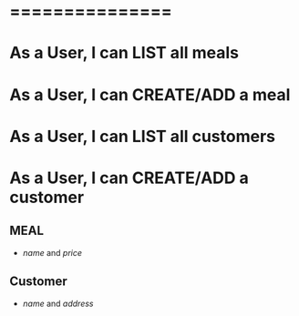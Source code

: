 


# ===============
# As a User, I can LIST all meals
# As a User, I can CREATE/ADD a meal
# As a User, I can LIST all customers
# As a User, I can CREATE/ADD a customer

## MEAL
- _name_ and _price_

## Customer
- _name_ and _address_
